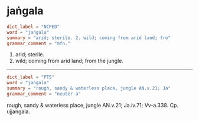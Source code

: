 # jaṅgala

``` toml
dict_label = "NCPED"
word = "jaṅgala"
summary = "arid; sterile. 2. wild; coming from arid land; fro"
grammar_comment = "mfn."
```

1. arid; sterile.
2. wild; coming from arid land; from the jungle.

--------------------

``` toml
dict_label = "PTS"
word = "jaṅgala"
summary = "rough, sandy & waterless place, jungle AN.v.21; Ja"
grammar_comment = "neuter a"
```

rough, sandy & waterless place, jungle AN.v.21; Ja.iv.71; Vv\-a.338. Cp. ujjangala.


